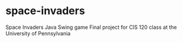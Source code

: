 # space-invaders
Space Invaders Java Swing game
Final project for CIS 120 class at the University of Pennsylvania
